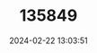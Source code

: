 ---
title: "135849"
category: "Sarcohyla miahuatlanensis"
draft: false
date: 2024-02-22 13:03:51
languages:
  English: ["Sierra Miahuatlan Spikethumb Frog"]
---